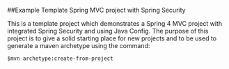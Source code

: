 ##Example Template Spring MVC project with Spring Security

This is a template project which demonstrates a Spring 4 MVC project with integrated Spring Security and using Java Config. The purpose of this project is to give a solid starting place for new projects and to be used to generate a maven archetype using the command:

    $mvn archetype:create-from-project
